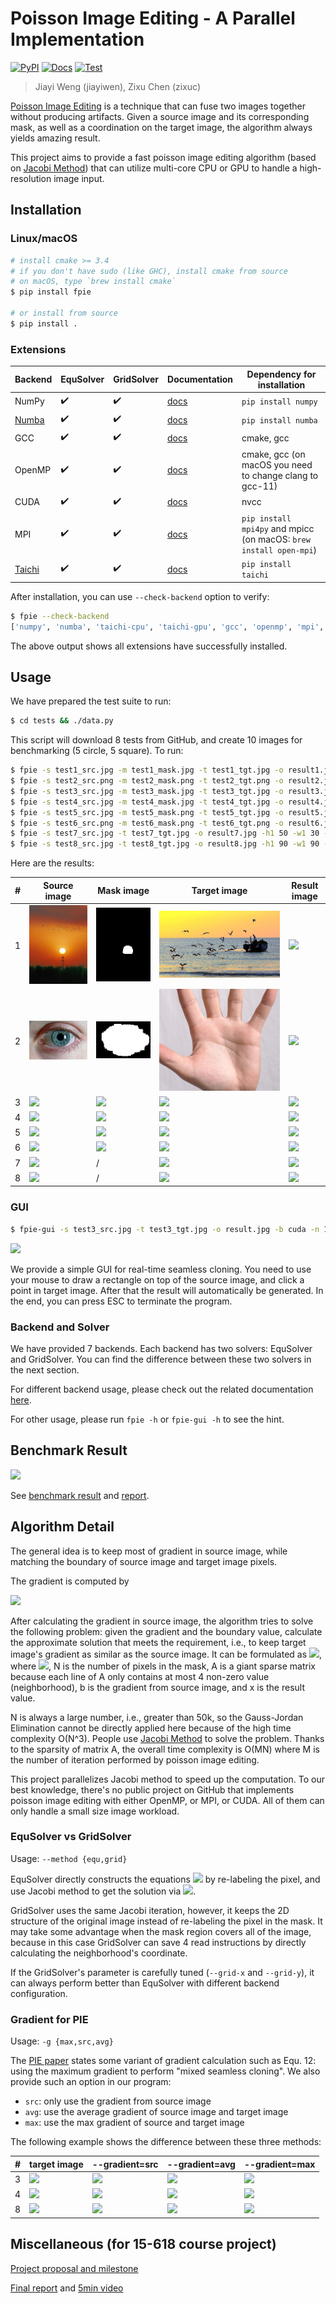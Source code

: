 # Poisson Image Editing - A Parallel Implementation

[![PyPI](https://img.shields.io/pypi/v/fpie)](https://pypi.org/project/fpie/)
[![Docs](https://readthedocs.org/projects/fpie/badge/?version=main)](https://fpie.readthedocs.io)
[![Test](https://github.com/Trinkle23897/Fast-Poisson-Image-Editing/workflows/Test/badge.svg?branch=main)](https://github.com/Trinkle23897/Fast-Poisson-Image-Editing/actions)

> Jiayi Weng (jiayiwen), Zixu Chen (zixuc)

[Poisson Image Editing](https://www.cs.jhu.edu/~misha/Fall07/Papers/Perez03.pdf) is a technique that can fuse two images together without producing artifacts. Given a source image and its corresponding mask, as well as a coordination on the target image, the algorithm always yields amazing result.

This project aims to provide a fast poisson image editing algorithm (based on [Jacobi Method](https://en.wikipedia.org/wiki/Jacobi_method)) that can utilize multi-core CPU or GPU to handle a high-resolution image input.

## Installation

### Linux/macOS

```bash
# install cmake >= 3.4
# if you don't have sudo (like GHC), install cmake from source
# on macOS, type `brew install cmake`
$ pip install fpie

# or install from source
$ pip install .
```

### Extensions

| Backend                                        | EquSolver          | GridSolver         | Documentation                                                | Dependency for installation                                  |
| ---------------------------------------------- | ------------------ | ------------------ | ------------------------------------------------------------ | ------------------------------------------------------------ |
| NumPy                                          | :heavy_check_mark: | :heavy_check_mark: | [docs](https://fpie.readthedocs.io/en/main/backend.html#numpy) | `pip install numpy`                                          |
| [Numba](https://github.com/numba/numba)        | :heavy_check_mark: | :heavy_check_mark: | [docs](https://fpie.readthedocs.io/en/main/backend.html#numba) | `pip install numba`                                          |
| GCC                                            | :heavy_check_mark: | :heavy_check_mark: | [docs](https://fpie.readthedocs.io/en/main/backend.html#gcc) | cmake, gcc                                                   |
| OpenMP                                         | :heavy_check_mark: | :heavy_check_mark: | [docs](https://fpie.readthedocs.io/en/main/backend.html#openmp) | cmake, gcc (on macOS you need to change clang to gcc-11)     |
| CUDA                                           | :heavy_check_mark: | :heavy_check_mark: | [docs](https://fpie.readthedocs.io/en/main/backend.html#cuda) | nvcc                                                         |
| MPI                                            | :heavy_check_mark: | :heavy_check_mark: | [docs](https://fpie.readthedocs.io/en/main/backend.html#mpi) | `pip install mpi4py` and mpicc (on macOS: `brew install open-mpi`) |
| [Taichi](https://github.com/taichi-dev/taichi) | :heavy_check_mark: | :heavy_check_mark: | [docs](https://fpie.readthedocs.io/en/main/backend.html#taichi) | `pip install taichi`                                         |

After installation, you can use `--check-backend` option to verify:

```bash
$ fpie --check-backend
['numpy', 'numba', 'taichi-cpu', 'taichi-gpu', 'gcc', 'openmp', 'mpi', 'cuda']
```

The above output shows all extensions have successfully installed.

## Usage

We have prepared the test suite to run:

```bash
$ cd tests && ./data.py
```

This script will download 8 tests from GitHub, and create 10 images for benchmarking (5 circle, 5 square). To run:

```bash
$ fpie -s test1_src.jpg -m test1_mask.jpg -t test1_tgt.jpg -o result1.jpg -h1 -150 -w1 -50 -n 5000 -g max
$ fpie -s test2_src.png -m test2_mask.png -t test2_tgt.png -o result2.jpg -h1 130 -w1 130 -n 5000 -g src
$ fpie -s test3_src.jpg -m test3_mask.jpg -t test3_tgt.jpg -o result3.jpg -h1 100 -w1 100 -n 5000 -g max
$ fpie -s test4_src.jpg -m test4_mask.jpg -t test4_tgt.jpg -o result4.jpg -h1 100 -w1 100 -n 5000 -g max
$ fpie -s test5_src.jpg -m test5_mask.png -t test5_tgt.jpg -o result5.jpg -h0 -70 -w0 0 -h1 50 -w1 0 -n 5000 -g max
$ fpie -s test6_src.png -m test6_mask.png -t test6_tgt.png -o result6.jpg -h1 50 -w1 0 -n 5000 -g max
$ fpie -s test7_src.jpg -t test7_tgt.jpg -o result7.jpg -h1 50 -w1 30 -n 5000 -g max
$ fpie -s test8_src.jpg -t test8_tgt.jpg -o result8.jpg -h1 90 -w1 90 -n 10000 -g max
```

Here are the results:

| #    | Source image                                                 | Mask image                                                   | Target image                                                 | Result image                                                 |
| ---- | ------------------------------------------------------------ | ------------------------------------------------------------ | ------------------------------------------------------------ | ------------------------------------------------------------ |
| 1    | ![](https://github.com/Trinkle23897/DIP2018/raw/master/1/image_fusion/test1_src.jpg) | ![](https://github.com/Trinkle23897/DIP2018/raw/master/1/image_fusion/test1_mask.jpg) | ![](https://github.com/Trinkle23897/DIP2018/raw/master/1/image_fusion/test1_target.jpg) | ![](https://fpie.readthedocs.io/en/main/_images/result1.jpg) |
| 2    | ![](https://github.com/Trinkle23897/DIP2018/raw/master/1/image_fusion/test2_src.png) | ![](https://github.com/Trinkle23897/DIP2018/raw/master/1/image_fusion/test2_mask.png) | ![](https://github.com/Trinkle23897/DIP2018/raw/master/1/image_fusion/test2_target.png) | ![](https://fpie.readthedocs.io/en/main/_images/result2.jpg) |
| 3    | ![](https://github.com/cheind/poisson-image-editing/raw/master/etc/images/1/fg.jpg) | ![](https://github.com/cheind/poisson-image-editing/raw/master/etc/images/1/mask.jpg) | ![](https://github.com/cheind/poisson-image-editing/raw/master/etc/images/1/bg.jpg) | ![](https://fpie.readthedocs.io/en/main/_images/result3.jpg) |
| 4    | ![](https://github.com/cheind/poisson-image-editing/raw/master/etc/images/2/fg.jpg) | ![](https://github.com/cheind/poisson-image-editing/raw/master/etc/images/2/mask.jpg) | ![](https://github.com/cheind/poisson-image-editing/raw/master/etc/images/2/bg.jpg) | ![](https://fpie.readthedocs.io/en/main/_images/result4.jpg) |
| 5    | ![](https://github.com/PPPW/poisson-image-editing/raw/master/figs/example1/source1.jpg) | ![](https://github.com/PPPW/poisson-image-editing/raw/master/figs/example1/mask1.png) | ![](https://github.com/PPPW/poisson-image-editing/raw/master/figs/example1/target1.jpg) | ![](https://fpie.readthedocs.io/en/main/_images/result5.jpg) |
| 6    | ![](https://github.com/willemmanuel/poisson-image-editing/raw/master/input/1/source.png) | ![](https://github.com/willemmanuel/poisson-image-editing/raw/master/input/1/mask.png) | ![](https://github.com/willemmanuel/poisson-image-editing/raw/master/input/1/target.png) | ![](https://fpie.readthedocs.io/en/main/_images/result6.jpg) |
| 7    | ![](https://github.com/peihaowang/PoissonImageEditing/raw/master/showcases/case0/src.jpg) | /                                                            | ![](https://github.com/peihaowang/PoissonImageEditing/raw/master/showcases/case0/dst.jpg) | ![](https://fpie.readthedocs.io/en/main/_images/result7.jpg) |
| 8    | ![](https://github.com/peihaowang/PoissonImageEditing/raw/master/showcases/case3/src.jpg) | /                                                            | ![](https://github.com/peihaowang/PoissonImageEditing/raw/master/showcases/case3/dst.jpg) | ![](https://fpie.readthedocs.io/en/main/_images/result8.jpg) |

### GUI

```bash
$ fpie-gui -s test3_src.jpg -t test3_tgt.jpg -o result.jpg -b cuda -n 10000
```

![](https://fpie.readthedocs.io/en/main/_images/gui.png)

We provide a simple GUI for real-time seamless cloning. You need to use your mouse to draw a rectangle on top of the source image, and click a point in target image. After that the result will automatically be generated. In the end, you can press ESC to terminate the program.

### Backend and Solver

We have provided 7 backends. Each backend has two solvers: EquSolver and GridSolver. You can find the difference between these two solvers in the next section.

For different backend usage, please check out the related documentation [here](https://fpie.readthedocs.io/en/main/backend.html).

For other usage, please run `fpie -h` or `fpie-gui -h` to see the hint.

## Benchmark Result

![](https://fpie.readthedocs.io/en/main/_images/benchmark.png)

See [benchmark result](https://fpie.readthedocs.io/en/main/benchmark.html) and [report](https://fpie.readthedocs.io/en/main/report.html#result-and-analysis).

## Algorithm Detail

The general idea is to keep most of gradient in source image, while matching the boundary of source image and target image pixels.

The gradient is computed by

![](https://latex.codecogs.com/svg.latex?\nabla(x,y)=4I(x,y)-I(x-1,y)-I(x,y-1)-I(x+1,y)-I(x,y+1))

After calculating the gradient in source image, the algorithm tries to solve the following problem: given the gradient and the boundary value, calculate the approximate solution that meets the requirement, i.e., to keep target image's gradient as similar as the source image. It can be formulated as ![](https://latex.codecogs.com/svg.latex?{(4-A)\vec{x}=\vec{b}}), where ![](https://latex.codecogs.com/svg.latex?{A\in\mathbb{R}^{N\times%20N},\vec{x}\in\mathbb{R}^N,\vec{b}\in\mathbb{R}^N}), N is the number of pixels in the mask, A is a giant sparse matrix because each line of A only contains at most 4 non-zero value (neighborhood), b is the gradient from source image, and x is the result value.

N is always a large number, i.e., greater than 50k, so the Gauss-Jordan Elimination cannot be directly applied here because of the high time complexity O(N^3). People use [Jacobi Method](https://en.wikipedia.org/wiki/Jacobi_method) to solve the problem. Thanks to the sparsity of matrix A, the overall time complexity is O(MN) where M is the number of iteration performed by poisson image editing.

This project parallelizes Jacobi method to speed up the computation. To our best knowledge, there's no public project on GitHub that implements poisson image editing with either OpenMP, or MPI, or CUDA. All of them can only handle a small size image workload.

### EquSolver vs GridSolver

Usage: `--method {equ,grid}`

EquSolver directly constructs the equations ![](https://latex.codecogs.com/svg.latex?(4-A)\vec{x}=\vec{b}) by re-labeling the pixel, and use Jacobi method to get the solution via ![](https://latex.codecogs.com/svg.latex?{\vec{x}'=(A\vec{x}+\vec{b})/4).

GridSolver uses the same Jacobi iteration, however, it keeps the 2D structure of the original image instead of re-labeling the pixel in the mask. It may take some advantage when the mask region covers all of the image, because in this case GridSolver can save 4 read instructions by directly calculating the neighborhood's coordinate.

If the GridSolver's parameter is carefully tuned (`--grid-x` and `--grid-y`), it can always perform better than EquSolver with different backend configuration.

### Gradient for PIE

Usage: `-g {max,src,avg}`

The [PIE paper](https://www.cs.jhu.edu/~misha/Fall07/Papers/Perez03.pdf) states some variant of gradient calculation such as Equ. 12: using the maximum gradient to perform "mixed seamless cloning". We also provide such an option in our program:

- `src`: only use the gradient from source image
- `avg`: use the average gradient of source image and target image
- `max`: use the max gradient of source and target image

The following example shows the difference between these three methods:

| #    | target image                                                 | --gradient=src                                             | --gradient=avg                                             | --gradient=max                                               |
| ---- | ------------------------------------------------------------ | ---------------------------------------------------------- | ---------------------------------------------------------- | ------------------------------------------------------------ |
| 3    | ![](https://github.com/cheind/poisson-image-editing/raw/master/etc/images/1/bg.jpg) | ![](https://fpie.readthedocs.io/en/main/_images/3gsrc.jpg) | ![](https://fpie.readthedocs.io/en/main/_images/3gavg.jpg) | ![](https://fpie.readthedocs.io/en/main/_images/result3.jpg) |
| 4    | ![](https://github.com/cheind/poisson-image-editing/raw/master/etc/images/2/bg.jpg) | ![](https://fpie.readthedocs.io/en/main/_images/4gsrc.jpg) | ![](https://fpie.readthedocs.io/en/main/_images/4gavg.jpg) | ![](https://fpie.readthedocs.io/en/main/_images/result4.jpg) |
| 8    | ![](https://github.com/peihaowang/PoissonImageEditing/raw/master/showcases/case3/dst.jpg) | ![](https://fpie.readthedocs.io/en/main/_images/8gsrc.jpg) | ![](https://fpie.readthedocs.io/en/main/_images/8gavg.jpg) | ![](https://fpie.readthedocs.io/en/main/_images/result8.jpg) |

## Miscellaneous (for 15-618 course project)

[Project proposal and milestone](docs/misc.md)

[Final report](https://fpie.readthedocs.io/en/main/report.html) and [5min video](https://trinkle23897.github.io/images/fpie.mp4)
